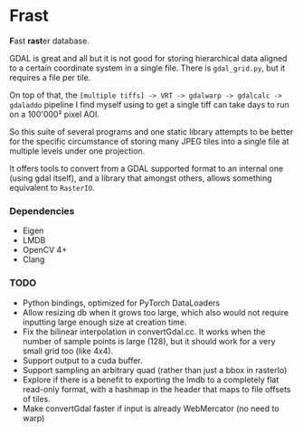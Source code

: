 # Frast
<b>F</b>ast <b>rast</b>er database.

GDAL is great and all but it is not good for storing hierarchical data aligned to a certain coordinate system in a single file.
There is `gdal_grid.py`, but it requires a file per tile.

On top of that, the `[multiple tiffs] -> VRT -> gdalwarp -> gdalcalc -> gdaladdo` pipeline I find myself using to get a single tiff can take days to run on a 100'000² pixel AOI.

So this suite of several programs and one static library attempts to be better for the specific circumstance of storing many JPEG tiles into a single file at multiple levels under one projection.

It offers tools to convert from a GDAL supported format to an internal one (using gdal itself), and a library that amongst others, allows something equivalent to `RasterIO`.


### Dependencies
  - Eigen
  - LMDB
  - OpenCV 4+
  - Clang


### TODO
  - Python bindings, optimized for PyTorch DataLoaders
  - Allow resizing db when it grows too large, which also would not require inputting large enough size at creation time.
  - Fix the bilinear interpolation in convertGdal.cc. It works when the number of sample points is large (128), but it should work for a very small grid too (like 4x4).
  - Support output to a cuda buffer.
  - Support sampling an arbitrary quad (rather than just a bbox in rasterIo)
  - Explore if there is a benefit to exporting the lmdb to a completely flat read-only format, with a hashmap in the header that maps to file offsets of tiles.
  - Make convertGdal faster if input is already WebMercator (no need to warp)
